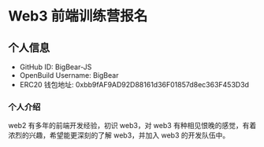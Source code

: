 # Web3 前端训练营报名

## 个人信息

* GitHub ID: BigBear-JS
* OpenBuild Username: BigBear
* ERC20 钱包地址: 0xbb9fAF9AD92D88161d36F01857d8ec363F453D3d

### 个人介绍
web2 有多年的前端开发经验，初识 web3，对 web3 有种相见恨晚的感觉，有着浓烈的兴趣，希望能更深刻的了解 web3，并加入 web3 的开发队伍中。
